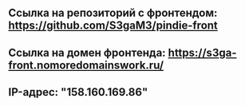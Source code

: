 ## Ссылка на репозиторий с фронтендом: https://github.com/S3gaM3/pindie-front

## Ссылка на домен фронтенда: https://s3ga-front.nomoredomainswork.ru/

## IP-адрес: "158.160.169.86"
